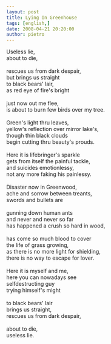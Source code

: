 ```yaml
---
layout: post
title: Lying In Greenhouse
tags: [english,]
date: 2008-04-21 20:20:00
author: pietro
---
```

Useless lie,<br/>about to die,<br/><br/>rescues us from dark despair,<br/>but brings us straight<br/>to black bears' lair,<br/>as red eye of fire's bright<br/><br/>just now out me flee,<br/>is about to burn few birds over my tree.<br/><br/>Green's light thru leaves,<br/>yellow's reflection over mirror lake's,<br/>though thin black clouds<br/>begin cutting thru beauty's prouds.<br/><br/>Here it is lifebringer's sparkle<br/>gets from itself the painful tackle,<br/>and suicides emotionlessy,<br/>not any more faking his painlessy.<br/><br/>Disaster now in Greenwood,<br/>ache and sorrow between treants,<br/>swords and bullets are<br/><br/>gunning down human ants<br/>and never and never so far<br/>has happened a crush so hard in wood,<br/><br/>has come so much blood to cover<br/>the life of grass growing,<br/>as there is no more light for shielding,<br/>there is no way to escape for lover.<br/><br/>Here it is myself and me,<br/>here you can nowadays see<br/>selfdestructing guy<br/>trying himself's might<br/><br/>to black bears' lair<br/>brings us straight,<br/>rescues us from dark despair,<br/><br/>about to die,<br/>useless lie.
